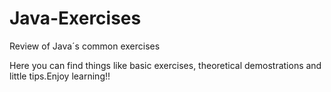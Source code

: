 # Java-Exercises
Review of Java´s common exercises

Here you can find things like basic exercises, theoretical demostrations and little tips.Enjoy learning!!
